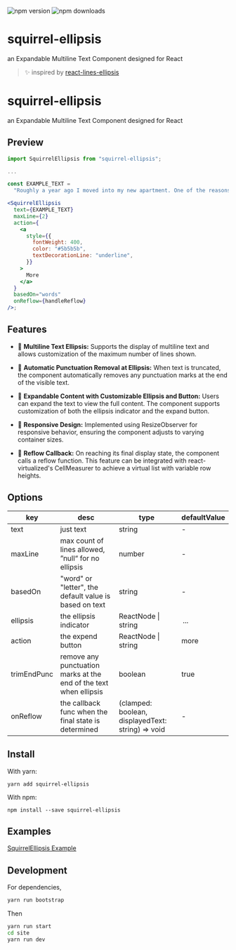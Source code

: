 ![npm version](https://img.shields.io/npm/v/squirrel-ellipsis.svg)
![npm downloads](https://img.shields.io/npm/dw/squirrel-ellipsis)

# squirrel-ellipsis

an Expandable Multiline Text Component designed for React

> :sparkles: inspired by [react-lines-ellipsis](https://github.com/xiaody/react-lines-ellipsis)

# squirrel-ellipsis

an Expandable Multiline Text Component designed for React

## Preview

```jsx
import SquirrelEllipsis from "squirrel-ellipsis";

...

const EXAMPLE_TEXT =
  "Roughly a year ago I moved into my new apartment. One of the reasons I picked this apartment was age of the building. The construction was finished in 2015, which ensured pretty good thermal isolation for winters as well as small nice things like Ethernet ports in each room. However, there was one part of my apartment that was too new and too smart for me. ";

<SquirrelEllipsis
  text={EXAMPLE_TEXT}
  maxLine={2}
  action={
    <a
      style={{
        fontWeight: 400,
        color: "#5b5b5b",
        textDecorationLine: "underline",
      }}
    >
      More
    </a>
  }
  basedOn="words"
  onReflow={handleReflow}
/>;
```

## Features

- :fax: **Multiline Text Ellipsis:** Supports the display of multiline text and allows customization of the maximum number of lines shown.

- :pencil: **Automatic Punctuation Removal at Ellipsis:** When text is truncated, the component automatically removes any punctuation marks at the end of the visible text.

- :ghost: **Expandable Content with Customizable Ellipsis and Button:** Users can expand the text to view the full content. The component supports customization of both the ellipsis indicator and the expand button.

- :mushroom: **Responsive Design:** Implemented using ResizeObserver for responsive behavior, ensuring the component adjusts to varying container sizes.

- :paw_prints: **Reflow Callback:** On reaching its final display state, the component calls a reflow function. This feature can be integrated with react-virtualized's CellMeasurer to achieve a virtual list with variable row heights.

## Options

| key         | desc                                                              | type                                              | defaultValue        |
| ----------- | ----------------------------------------------------------------- | ------------------------------------------------- | ------------------- |
| text        | just text                                                         | string                                            | -                   |
| maxLine     | max count of lines allowed, ”null“ for no ellipsis                | number                                            | -                   |
| basedOn     | "word" or "letter", the default value is based on text            | string                                            | -                   |
| ellipsis    | the ellipsis indicator                                            | ReactNode \| string                               | &thinsp;...&thinsp; |
| action      | the expend button                                                 | ReactNode \| string                               | more                |
| trimEndPunc | remove any punctuation marks at the end of the text when ellipsis | boolean                                           | true                |
| onReflow    | the callback func when the final state is determined              | (clamped: boolean, displayedText: string) => void | -                   |

## Install

With yarn:

    yarn add squirrel-ellipsis

With npm:

    npm install --save squirrel-ellipsis

## Examples

[SquirrelEllipsis Example](https://github.com/Holybasil/squirrel-ellipsis/blob/main/site/src/components/Example.tsx)

## Development

For dependencies,

```sh
yarn run bootstrap
```

Then

```sh
yarn run start
cd site
yarn run dev
```
